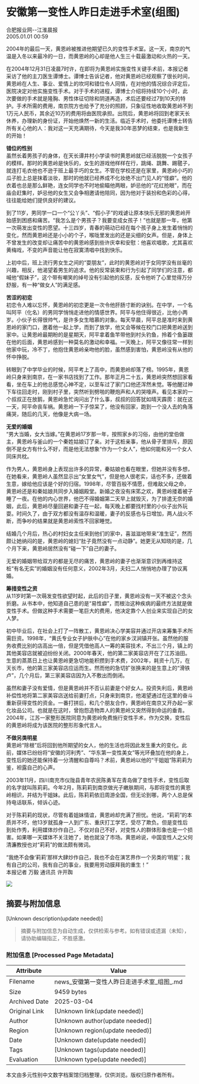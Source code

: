 # 安徽第一变性人昨日走进手术室(组图)

合肥报业网--江淮晨报  
2005.01.01 00:59

2004年的最后一天，黄恩岭被推进他期望已久的变性手术室。这一天，南京的气温是入冬以来最冷的一日，而黄恩岭的心却是他人生三十载最激动和火热的一天。

在2004年12月31日凌晨7时许，在即将为黄恩岭实施变性关键手术前，本报记者采访了他的主刀医生谭博士。谭博士告诉记者，他对黄恩岭已经观察了很长时间，黄恩岭在人生、事业、爱情上的坎坷和错位令人同情，在对他的情况综合评定后，医院决定对他实施变性手术。对于手术的进程，谭博士介绍将持续10个小时，此次要做的手术就是隆胸、男性体征切除和阴道再造，术后还要经过7到10天的特护。手术所需的费用，南京院方也给予了充分的照顾，只象征性地收取黄恩岭不到1万元人民币，其余近10万的费用将由医院承担。出院后，黄恩岭将回到老家天长休养，办理新的身份证，开始他焕然一新的生活。临近手术时，他委托谭博士转告所有关心他的人：我对这一天充满期待，今天是我30年恶梦的结束，也是我新生的开始！

**错位的性别**  
虽然长着男孩子的身体，在天长谭井村小学读书时黄恩岭就已经活脱脱一个女孩子的模样。那时的黄恩岭是快乐的，女生的游戏他样样在行，跳绳、跳舞、踢毽子，就连打毛衣他也不逊于班上最手巧的女生。不管在学校还是在家里，黄恩岭小巧的瓜子脸上总是抹着淡妆，那时的他就已经养成不化妆绝不出门见人的“怪癖”。他的衣着也总是那么鲜艳，连女同学也不时地偷瞄他两眼，妒忌他的“花红抢眼”，而在庙会赶集时，妒忌他的女生又会争相邀请他陪同，因为他对于装扮和色彩的心得，往往能给她们提供良好的建议。

到了11岁，男同学一口一个“公丫头”、“假小子”的戏谑让原本快乐无邪的黄恩岭开始感到困惑和痛苦。“我怎么是个男孩子？我要变成女孩子！”也就是那一年，他第一次萌发出变性的愿望。十三四岁，青春的萌动已经在每个孩子身上发生着悄悄的变化，然而黄恩岭还是小小的个子，喉咙里发出的还是尖细的女声。但是，身体上不曾发生的改变却让痛苦中的黄恩岭感到些许庆幸和安慰：他喜欢唱歌，尤其喜欢黄梅戏，不变的声音能让他在寂寞清唱中找到快乐。

上初中后，班上流行男女生之间的“耍朋友”，此时的黄恩岭对于女同学没有丝毫的兴趣，相反，他渴望着男生的追求。他的反常装束和行为引起了同学们的注意，都喊他“假妹子”，这个带有嘲笑的绰号没有引起他的反感，反令他听了心里觉得万分舒服，有一种“做女人”的满足感。

**苦涩的初恋**  
初恋令人难以忘怀，黄恩岭的初恋更是一次令他肝肠寸断的诀别。在中学，一个名叫阿平（化名）的男同学悄悄走进他的情感世界。阿平与他住得很近，比他小两岁。小伙子长得很帅气，是许多女生暗慕的对象。每天早晨，阿平总是准时来到黄恩岭的家门口，邀着他一起上学，而到了放学，他又会等候在校门口把黄恩岭送到家中。让黄恩岭最期盼的是星期天，阿平拿着鱼竿带他到村头钓鱼，拎着个鱼篓跟在他的后面，黄恩岭感到一种莫名的激动和幸福。一天晚上，阿平又像往常一样到他家中玩，冷不丁，他抱住黄恩岭亲吻他的脸，虽然感到害怕，黄恩岭没有从他的怀中挣脱。

转眼到了中学毕业的时候，阿平考上了高中，而黄恩岭却落了榜。1995年，黄恩岭只身来到南京，在一家书店找到了工作。那年正月二十五，黄恩岭突然想回家看看，坐在车上的他总感觉心神不定，以至车过了家门口他还浑然未觉。等他醒过神下车往回走时，刚到村子里，突然听到劈啪的鞭炮声和人的哭嚎声。看见本家的一个叔叔正在放鹅，黄恩岭急忙询问出了什么事，叔叔的回答犹如晴天霹雳：就在这一天，阿平命丧车祸。黄恩岭一下子惊呆了，他没有回家，跑到一个没人去的角落痛哭，随后的几天，他像是大病一场。

**无爱的婚姻**  
“男大当婚，女大当嫁。”在黄恩岭17岁那一年，按照家乡的习俗，由他的堂伯做主，黄恩岭与釜山的一个秦姓姑娘订了亲。对于这桩亲事，他从骨子里排斥，原因倒不是女方有什么不好，而是他无法想象“作为一个女人”，他如何能和另一个女人同床共枕。

作为男人，黄恩岭身上表现出许多的异常，秦姑娘也看在眼里，但她并没有多想，在她看来，黄恩岭人虽然显示出“女里女气”，但是他人很老实，话也不多，还做着生意，嫁给他应该是个好的归宿。1998年，尽管百般不情愿，但难敌父母之命，黄恩岭还是和秦姑娘共同步入婚姻殿堂。新婚之夜没有床笫之欢，黄恩岭搂着被子睡了一夜。在他的内心世界，他巴不得婚姻第二天早上就毁灭，为了排遣无奈的婚姻，此后，黄恩岭尽量回避和妻子在一起，每天晚上都要找村里的小伙子出外玩耍。时间久了，由于双方都没有温存和温暖，妻子的反感也与日增加，两人战火不断，而争吵的结果就是黄恩岭索性不回家睡觉。

结婚几个月后，热心的村妇女主任来到他们的家中，喜滋滋地带来“准生证”，然而颇让她纳闷的是，黄恩岭的媳妇“肚子竟然没有一点动静”。她更无从知晓的是，几个月下来，黄恩岭居然没有“碰一下”自己的妻子。

无爱的婚姻带给双方的都是无尽的痛苦，黄恩岭的妻子也渐渐意识到再维持这桩“有名无实”的婚姻没有任何意义，2002年3月，夫妇二人悄悄地办理了协议离婚。

**筹措变性之资**  
从11岁时第一次萌发变性欲望时起，此后的日子里，黄恩岭没有一天不被这个念头折磨。从书本中，他知道自己患的是“易性癖”，而根治这种疾病的最终方法就是做变性手术。但做这种手术需要一笔巨大的费用，他决定靠个人创业来实现自己的女人梦。

初中毕业后，在社会上打了一阵散工，黄恩岭决心学美容并通过开店来筹集手术所需巨资。1998年，“黄氏专业女子护肤中心”在他的家乡汊涧镇开张。虽然他的服务收费比别的店高出一倍，但是凭借他高人一筹的美容技术，不出三个月，镇上的其他美容店就被迫纷纷关闭。2000年春天，他的第二家美容店开在了江苏油田。生意的蒸蒸日上也让黄恩岭更急切地能积攒到手术费，2002年，耗资十几万，在天长市，他的第三家美容店应运而生。然而他的急切扩张换来的是生意上的“滑铁卢”，几个月后，第三家美容店因为入不敷出而倒闭。

虽然和妻子没有爱情，但是黄恩岭并不否认前妻是个好女人。投资失利后，黄恩岭补偿性地将第二家美容店送给前妻打点，只身来到南京，他渴望通过在这里的奋斗重新获得变性的资金。一番打拼后，和几个朋友合作，黄恩岭在南京又开办起一家化妆品公司。也就是在这时，曾抱怨造物弄人的黄恩岭又突然得到命运的垂青。2004年，江苏一家整形医院同意为黄恩岭免费施行变性手术，作为交换，变性后的黄恩岭将成为该医院的整形形象代言人。

**不做另类明星**  
黄恩岭“除根”后将回到他所期望的女人，他的生活也将因此发生重大的变化。此前，媒体已纷纷将“安徽的河利秀”、“华东第一变性美女”等光环叠加在他的身上，变性后的她还能保持着一分清醒和自尊吗？术前，黄恩岭以他的“干姐姐”陈莉莉为鉴，袒露自己的心声。

2003年11月，四川南充市仪陇县青年农民陈勇军在青岛做了变性手术，变性后取的名字就叫陈莉莉。今年2月，陈莉莉到南京做光子嫩肤期间，与即将变性的黄恩岭相识，并结为干姐妹。此后，陈莉莉依旧周游全国，但无论到哪，两个人总是保持电话联系，倾诉心迹。

对于陈莉莉的现状，尽管有着姐妹情谊，黄恩岭却充满了担忧。他说，“莉莉”的本质并不坏，他13岁就孤身一人到广东、重庆打工学艺，受尽了欺负。但是变性后到处作秀，利用媒体炒作自己，不仅对自己不好，对变性人的群体形象也是一个损害。如果哪一天媒体不关注她了，她也就没了市场。黄恩岭说，中国变性人之父何清濂教授也对“莉莉”的做法颇有微词。

“我绝不会像‘莉莉’那样大肆炒作自己，我也不会在演艺界作一个另类的‘明星’；我有自己的公司，我有自己的事业，我要用劳动膜拜我的重生！”   
本报记者 万毅 通讯员 许开踟

![](//n.sinaimg.cn/default/2fb77759/20151125/320X320.png)
<!-- tcd_original_link https://news.sina.cn/sa/2005-01-01/detail-ikkntiam2209889.d.html -->


## 摘要与附加信息

<!-- tcd_abstract -->
[Unknown description(update needed)]
<!-- tcd_abstract_end -->

> 摘要与附加信息为自动生成，仅供检索与参考。如有错误或遗漏（未知），请协助编辑指正，不胜感激。

### 附加信息 [Processed Page Metadata]

| Attribute       | Value                                  |
|-----------------|----------------------------------------|
| Filename        | news_安徽第一变性人昨日走进手术室_组图_.md                             |
| Size            | 9459 bytes                           |
| Archived Date   | 2025-03-04                             |
| Original Link   | [Unknown link(update needed)]                       |
| Author          | [Unknown author(update needed)]                               |
| Region          | [Unknown region(update needed)]                               |
| Date            | [Unknown date(update needed)]                                 |
| Tags            | [Unknown tags(update needed)]                                 |
| Evaluation            | [Unknown type(update needed)]                                 |
<!-- tcd_table_end -->

本文由多元性别中文数字档案馆归档整理，仅供浏览。版权归原作者所有。
